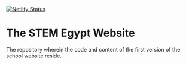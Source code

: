 [![Netlify Status](https://api.netlify.com/api/v1/badges/5470f59b-75bf-4c81-b458-6798fe142b01/deploy-status)](https://app.netlify.com/sites/stemegypt/deploys)
# The STEM Egypt Website
The repository wherein the code and content of the first version of the school website reside.
